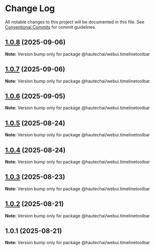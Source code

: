 # Change Log

All notable changes to this project will be documented in this file.
See [Conventional Commits](https://conventionalcommits.org) for commit guidelines.

## [1.0.8](https://github.com/HautechAI/webui/compare/@hautechai/webui.timelinetoolbar@1.0.7...@hautechai/webui.timelinetoolbar@1.0.8) (2025-09-06)

**Note:** Version bump only for package @hautechai/webui.timelinetoolbar

## [1.0.7](https://github.com/HautechAI/webui/compare/@hautechai/webui.timelinetoolbar@1.0.6...@hautechai/webui.timelinetoolbar@1.0.7) (2025-09-06)

**Note:** Version bump only for package @hautechai/webui.timelinetoolbar

## [1.0.6](https://github.com/HautechAI/webui/compare/@hautechai/webui.timelinetoolbar@1.0.5...@hautechai/webui.timelinetoolbar@1.0.6) (2025-09-05)

**Note:** Version bump only for package @hautechai/webui.timelinetoolbar

## [1.0.5](https://github.com/HautechAI/webui/compare/@hautechai/webui.timelinetoolbar@1.0.4...@hautechai/webui.timelinetoolbar@1.0.5) (2025-08-24)

**Note:** Version bump only for package @hautechai/webui.timelinetoolbar

## [1.0.4](https://github.com/HautechAI/webui/compare/@hautechai/webui.timelinetoolbar@1.0.3...@hautechai/webui.timelinetoolbar@1.0.4) (2025-08-24)

**Note:** Version bump only for package @hautechai/webui.timelinetoolbar

## [1.0.3](https://github.com/HautechAI/webui/compare/@hautechai/webui.timelinetoolbar@1.0.2...@hautechai/webui.timelinetoolbar@1.0.3) (2025-08-23)

**Note:** Version bump only for package @hautechai/webui.timelinetoolbar

## [1.0.2](https://github.com/HautechAI/webui/compare/@hautechai/webui.timelinetoolbar@1.0.1...@hautechai/webui.timelinetoolbar@1.0.2) (2025-08-21)

**Note:** Version bump only for package @hautechai/webui.timelinetoolbar

## 1.0.1 (2025-08-21)

**Note:** Version bump only for package @hautechai/webui.timelinetoolbar

